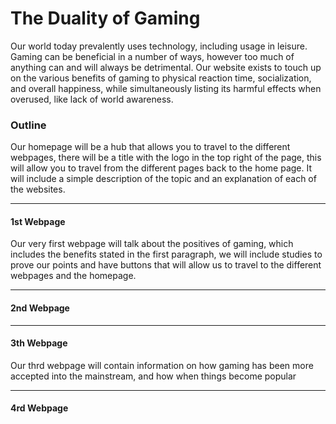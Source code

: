 # The Duality of Gaming

Our world today prevalently uses technology, including usage in leisure. Gaming can be beneficial in a number of ways, however too much of anything can and will always be detrimental. Our website exists to touch up on the various benefits of gaming to physical reaction time, socialization, and overall happiness, while simultaneously listing its harmful effects when overused, like lack of world awareness.

<h3><b>Outline</b></h3>

Our homepage will be a hub that allows you to travel to the different webpages, there will be a title with the logo in the top right of the page, this will allow you to travel from the different pages back to the home page. It will include a simple description of the topic and an explanation of each of the websites.
<hr>
<h4>1st Webpage</h4>
Our very first webpage will talk about the positives of gaming, which includes the benefits stated in the first paragraph, we will include studies to prove our points and have buttons that will allow us to travel to the different webpages and the homepage.
<hr>
<h4>2nd Webpage</h4>
<hr>
<h4>3th Webpage</h4>
Our thrd webpage will contain information on how gaming has been more accepted into the mainstream, and how when things become popular
<hr>
<h4>4rd Webpage</h4>

